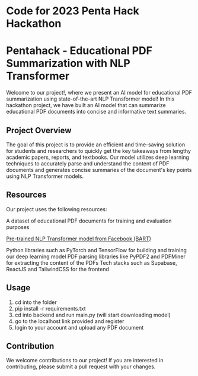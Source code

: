 # Code for 2023 Penta Hack Hackathon


# Pentahack - Educational PDF Summarization with NLP Transformer
Welcome to our project!, where we present an AI model for educational PDF summarization using state-of-the-art NLP Transformer model! In this hackathon project, we have built an AI model that can summarize educational PDF documents into concise and informative text summaries.

## Project Overview
The goal of this project is to provide an efficient and time-saving solution for students and researchers to quickly get the key takeaways from lengthy academic papers, reports, and textbooks. Our model utilizes deep learning techniques to accurately parse and understand the content of PDF documents and generates concise summaries of the document's key points using NLP Transformer models.

## Resources
Our project uses the following resources:

A dataset of educational PDF documents for training and evaluation purposes

[Pre-trained NLP Transformer model from Facebook (BART)](https://arxiv.org/abs/1910.13461)

Python libraries such as PyTorch and TensorFlow for building and training our deep learning model
PDF parsing libraries like PyPDF2 and PDFMiner for extracting the content of the PDFs
Tech stacks such as Supabase, ReactJS and TailwindCSS for the frontend 

## Usage
1. cd into the folder
2. pip install -r requirements.txt
3. cd into backend and run main.py (will start downloading model)
4. go to the localhost link provided and register
5. login to your account and upload any PDF document 

## Contribution
We welcome contributions to our project! If you are interested in contributing, please submit a pull request with your changes.
